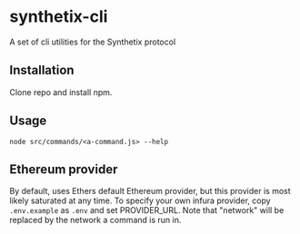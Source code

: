 # synthetix-cli

A set of cli utilities for the Synthetix protocol

## Installation

Clone repo and install npm.

## Usage

`node src/commands/<a-command.js> --help`

## Ethereum provider

By default, uses Ethers default Ethereum provider, but this provider is most likely saturated at any time. To specify your own infura provider, copy `.env.example` as `.env` and set PROVIDER_URL. Note that "network" will be replaced by the network a command is run in.
